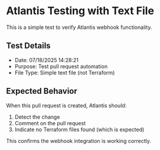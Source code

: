 # Atlantis Testing with Text File

This is a simple test to verify Atlantis webhook functionality.

## Test Details
- Date: 07/18/2025 14:28:21
- Purpose: Test pull request automation
- File Type: Simple text file (not Terraform)

## Expected Behavior
When this pull request is created, Atlantis should:
1. Detect the change
2. Comment on the pull request
3. Indicate no Terraform files found (which is expected)

This confirms the webhook integration is working correctly.
